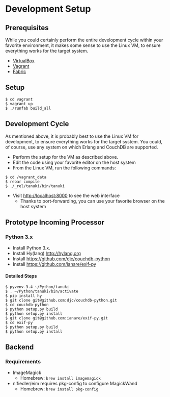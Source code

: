 # Development Setup

## Prerequisites

While you could certainly perform the entire development cycle within your favorite environment, it makes some sense to use the Linux VM, to ensure everything works for the target system.

* [VirtualBox](https://www.virtualbox.org)
* [Vagrant](http://www.vagrantup.com)
* [Fabric](http://www.fabfile.org)

## Setup

```
$ cd vagrant
$ vagrant up
$ ./runfab build_all
```

## Development Cycle

As mentioned above, it is probably best to use the Linux VM for development, to ensure everything works for the target system. You could, of course, use any system on which Erlang and CouchDB are supported.

* Perform the setup for the VM as described above.
* Edit the code using your favorite editor on the host system
* From the Linux VM, run the following commands:
```
$ cd /vagrant_data
$ rebar compile
$ ./_rel/tanuki/bin/tanuki
```
* Visit [http://localhost:8000](http://localhost:8000) to see the web interface
    * Thanks to port-forwarding, you can use your favorite browser on the host system

## Prototype Incoming Processor

### Python 3.x

* Install Python 3.x.
* Install Hy(lang) http://hylang.org
* Install https://github.com/djc/couchdb-python
* Install https://github.com/ianare/exif-py

#### Detailed Steps

```
$ pyvenv-3.4 ~/Python/tanuki
$ . ~/Python/tanuki/bin/activate
$ pip install hy
$ git clone git@github.com:djc/couchdb-python.git
$ cd couchdb-python
$ python setup.py build
$ python setup.py install
$ git clone git@github.com:ianare/exif-py.git
$ cd exif-py
$ python setup.py build
$ python setup.py install
```

## Backend

### Requirements

* ImageMagick
    * Homebrew: `brew install imagemagick`
* nlfiedler/eim requires pkg-config to configure MagickWand
    * Homebrew: `brew install pkg-config`
